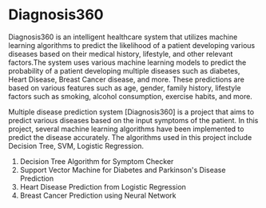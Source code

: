 # Diagnosis360

Diagnosis360 is an intelligent healthcare system that utilizes machine learning algorithms  to predict the likelihood of a patient developing various diseases based on their medical  history, lifestyle, and other relevant factors.The system uses various machine learning models to predict the probability of a patient  developing multiple diseases such as diabetes, Heart Disease, Breast Cancer disease, and  more. These predictions are based on various features such as age, gender, family history,  lifestyle factors such as smoking, alcohol consumption, exercise habits, and more.

Multiple disease prediction system [Diagnosis360] is a project that aims to  predict various diseases based on the input symptoms of the patient. In this  project, several machine learning algorithms have been implemented to predict  the disease accurately. The algorithms used in this project include Decision Tree,  SVM, Logistic Regression.

 1) Decision Tree Algorithm for Symptom Checker
 2) Support Vector Machine for Diabetes and Parkinson's Disease Prediction   
 3) Heart Disease Prediction from Logistic Regression
 4) Breast Cancer Prediction using Neural Network
